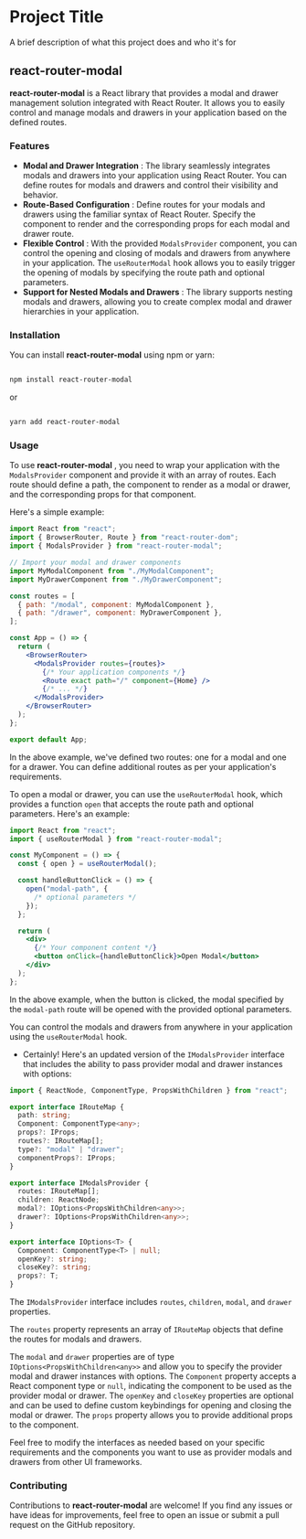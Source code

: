 # Project Title

A brief description of what this project does and who it's for

## react-router-modal

**react-router-modal** is a React library that provides a modal and drawer management solution integrated with React Router. It allows you to easily control and manage modals and drawers in your application based on the defined routes.

### Features

- **Modal and Drawer Integration** : The library seamlessly integrates modals and drawers into your application using React Router. You can define routes for modals and drawers and control their visibility and behavior.
- **Route-Based Configuration** : Define routes for your modals and drawers using the familiar syntax of React Router. Specify the component to render and the corresponding props for each modal and drawer route.
- **Flexible Control** : With the provided `ModalsProvider` component, you can control the opening and closing of modals and drawers from anywhere in your application. The `useRouterModal` hook allows you to easily trigger the opening of modals by specifying the route path and optional parameters.
- **Support for Nested Modals and Drawers** : The library supports nesting modals and drawers, allowing you to create complex modal and drawer hierarchies in your application.

### Installation

You can install **react-router-modal** using npm or yarn:

```bash

npm install react-router-modal
```

or

```bash

yarn add react-router-modal
```

### Usage

To use **react-router-modal** , you need to wrap your application with the `ModalsProvider` component and provide it with an array of routes. Each route should define a path, the component to render as a modal or drawer, and the corresponding props for that component.

Here's a simple example:

```jsx
import React from "react";
import { BrowserRouter, Route } from "react-router-dom";
import { ModalsProvider } from "react-router-modal";

// Import your modal and drawer components
import MyModalComponent from "./MyModalComponent";
import MyDrawerComponent from "./MyDrawerComponent";

const routes = [
  { path: "/modal", component: MyModalComponent },
  { path: "/drawer", component: MyDrawerComponent },
];

const App = () => {
  return (
    <BrowserRouter>
      <ModalsProvider routes={routes}>
        {/* Your application components */}
        <Route exact path="/" component={Home} />
        {/* ... */}
      </ModalsProvider>
    </BrowserRouter>
  );
};

export default App;
```

In the above example, we've defined two routes: one for a modal and one for a drawer. You can define additional routes as per your application's requirements.

To open a modal or drawer, you can use the `useRouterModal` hook, which provides a function `open` that accepts the route path and optional parameters. Here's an example:

```jsx
import React from "react";
import { useRouterModal } from "react-router-modal";

const MyComponent = () => {
  const { open } = useRouterModal();

  const handleButtonClick = () => {
    open("modal-path", {
      /* optional parameters */
    });
  };

  return (
    <div>
      {/* Your component content */}
      <button onClick={handleButtonClick}>Open Modal</button>
    </div>
  );
};
```

In the above example, when the button is clicked, the modal specified by the `modal-path` route will be opened with the provided optional parameters.

You can control the modals and drawers from anywhere in your application using the `useRouterModal` hook.

- Certainly! Here's an updated version of the `IModalsProvider` interface that includes the ability to pass provider modal and drawer instances with options:

```typescript
import { ReactNode, ComponentType, PropsWithChildren } from "react";

export interface IRouteMap {
  path: string;
  Component: ComponentType<any>;
  props?: IProps;
  routes?: IRouteMap[];
  type?: "modal" | "drawer";
  componentProps?: IProps;
}

export interface IModalsProvider {
  routes: IRouteMap[];
  children: ReactNode;
  modal?: IOptions<PropsWithChildren<any>>;
  drawer?: IOptions<PropsWithChildren<any>>;
}

export interface IOptions<T> {
  Component: ComponentType<T> | null;
  openKey?: string;
  closeKey?: string;
  props?: T;
}
```

The `IModalsProvider` interface includes `routes`, `children`, `modal`, and `drawer` properties.

The `routes` property represents an array of `IRouteMap` objects that define the routes for modals and drawers.

The `modal` and `drawer` properties are of type `IOptions<PropsWithChildren<any>>` and allow you to specify the provider modal and drawer instances with options. The `Component` property accepts a React component type or `null`, indicating the component to be used as the provider modal or drawer. The `openKey` and `closeKey` properties are optional and can be used to define custom keybindings for opening and closing the modal or drawer. The `props` property allows you to provide additional props to the component.

Feel free to modify the interfaces as needed based on your specific requirements and the components you want to use as provider modals and drawers from other UI frameworks.

### Contributing

Contributions to **react-router-modal** are welcome! If you find any issues or have ideas for improvements, feel free to open an issue or submit a pull request on the GitHub repository.

###
